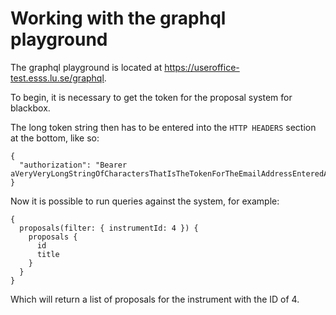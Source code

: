 # Working with the graphql playground

The graphql playground is located at https://useroffice-test.esss.lu.se/graphql.

To begin, it is necessary to get the token for the proposal system for blackbox.

The long token string then has to be entered into the `HTTP HEADERS` section at the bottom, like so:
```
{
  "authorization": "Bearer aVeryVeryLongStringOfCharactersThatIsTheTokenForTheEmailAddressEnteredAbove"
}
```
Now it is possible to run queries against the system, for example:
``` 
{
  proposals(filter: { instrumentId: 4 }) {
    proposals {
      id
      title
    }
  }
}
```
Which will return a list of proposals for the instrument with the ID of 4.
